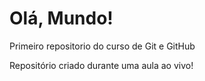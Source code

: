 # Olá, Mundo!
 Primeiro repositorio do curso de Git e GitHub

 Repositório criado durante uma aula ao vivo! 

